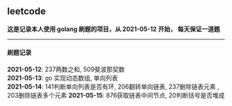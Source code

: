 ## leetcode

**这是记录本人使用 golang 刷题的项目，从 2021-05-12 开始， 每天保证一道题**

---


#### 刷题记录

**2021-05-12**: 237两数之和, 509斐波那契数  
**2021-05-13**: go 实现动态数组, 单向列表  
**2021-05-14**: 141判断单向列表是否有环, 206翻转单向链表, 237删除链表元素 , 203删除链表多个元素 
**2021-05-15**: 876获取链表中间节点, 20判断括号是否堆成